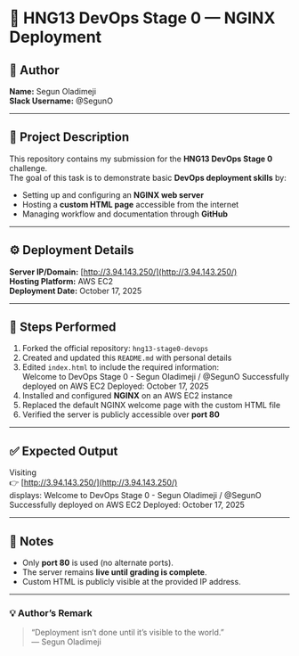 # 🚀 HNG13 DevOps Stage 0 — NGINX Deployment

## 👤 Author
**Name:** Segun Oladimeji  
**Slack Username:** @SegunO  

---

## 🧾 Project Description
This repository contains my submission for the **HNG13 DevOps Stage 0** challenge.  
The goal of this task is to demonstrate basic **DevOps deployment skills** by:

- Setting up and configuring an **NGINX web server**  
- Hosting a **custom HTML page** accessible from the internet  
- Managing workflow and documentation through **GitHub**

---

## ⚙️ Deployment Details
**Server IP/Domain:** [http://3.94.143.250/](http://3.94.143.250/)  
**Hosting Platform:** AWS EC2  
**Deployment Date:** October 17, 2025  

---

## 🧩 Steps Performed
1. Forked the official repository: `hng13-stage0-devops`  
2. Created and updated this `README.md` with personal details  
3. Edited `index.html` to include the required information:  
Welcome to DevOps Stage 0 - Segun Oladimeji / @SegunO
Successfully deployed on AWS EC2
Deployed: October 17, 2025
4. Installed and configured **NGINX** on an AWS EC2 instance  
5. Replaced the default NGINX welcome page with the custom HTML file  
6. Verified the server is publicly accessible over **port 80**

---

## ✅ Expected Output
Visiting  
👉 [http://3.94.143.250/](http://3.94.143.250/)  
displays:
Welcome to DevOps Stage 0 - Segun Oladimeji / @SegunO
Successfully deployed on AWS EC2
Deployed: October 17, 2025

---

## 📌 Notes
- Only **port 80** is used (no alternate ports).  
- The server remains **live until grading is complete**.  
- Custom HTML is publicly visible at the provided IP address.  

---

### 💡 Author’s Remark
> “Deployment isn’t done until it’s visible to the world.”  
> — Segun Oladimeji
